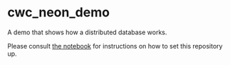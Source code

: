 # cwc_neon_demo
A demo that shows how a distributed database works.

Please consult [the notebook](./notebook/neon.ipynb) for instructions on how to set this repository up.

